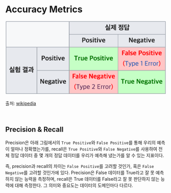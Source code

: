 # Accuracy Metrics

![Metrics_errors](./assets/Metrics_errors.png)

출처: [wikipedia](https://ko.wikipedia.org/wiki/%EC%A0%95%EB%B0%80%EB%8F%84%EC%99%80_%EC%9E%AC%ED%98%84%EC%9C%A8)

<br>

## Precision & Recall

Precision은 아래 그림에서의 `True Positive`와 `False Positive`를 통해 우리의 예측이 얼마나 정확했는가를, recall은 `True Positive`와 `False Negative`를 사용하여 전체 정답 데이터 중 몇 개의 정답 데이터를 우리가 예측해 냈는가를 알 수 있는 지표이다.

즉, precision과 recall의 차이는 `False Positive`를 고려할 것인가, 혹은 `False Negative`를 고려할 것인가에 있다. Precision은 False 데이터를 True라고 잘 못 예측하지 않는 능력을 측정하며, recall은 True 데이터를 False라고 잘 못 판단하지 않는 능력에 대해 측정한다. 그 의미와 중요도는 데이터의 도메인마다 다르다.